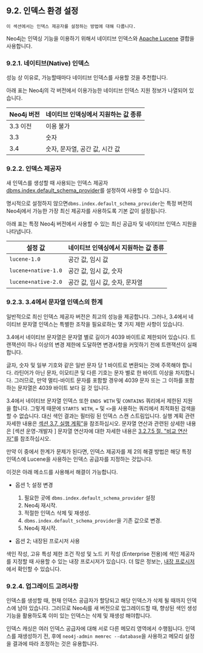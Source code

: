 ## 9.2. 인덱스 환경 설정

```
이 섹션에서는 인덱스 제공자를 설정하는 방법에 대해 다룹니다. 
```

Neo4j는 인덱싱 기능을 이용하기 위해서 네이티브 인덱스와 [Apache Lucene](https://lucene.apache.org/) 결합을 사용합니다. 

### 9.2.1. 네이티브(Native) 인덱스 

성능 상 이유로, 가능할때마다 네이티브 인덱스를 사용할 것을 추천합니다. 

아래 표는 Neo4j의 각 버전에서 이용가능한 네이티브 인덱스 지원 정보가 나열되어 있습니다. 

| Neo4j 버전 | 네이티브 인덱싱에서 지원하는 값 종류 |
| ---------- | ------------------------------------ |
| 3.3 이전   | 이용 불가                            |
| 3.3        | 숫자                                 |
| 3.4        | 숫자, 문자열, 공간 값,  시간 값      |

### 9.2.2. 인덱스 제공자 

새 인덱스를 생성할 때 사용되는 인덱스 제공자 [dbms.index.default_schema_provider](https://neo4j.com/docs/operations-manual/3.4/reference/configuration-settings)를 설정하여 사용할 수 있습니다.  

명시적으로 설정하지 않으면`dbms.index.default_schema_provider`는 특정 버전의 Neo4j에서 가능한 가장 최신 제공자를 사용하도록 기본 값이 설정됩니다.

아래 표는 특정 Neo4j 버전에서 사용할 수 있는 최신 공급자 및 네이티브 인덱스 지원을 나타냅니다. 

| 설정 값             | 네이티브 인덱싱에서 지원하는 값 종류 |
| ------------------- | ------------------------------------ |
| `lucene-1.0`        | 공간 값, 임시 값                     |
| `lucene+native-1.0` | 공간 값, 임시 값, 숫자               |
| `lucene+native-2.0` | 공간 값, 임시 값, 숫자, 문자열       |


### 9.2.3. 3.4에서 문자열 인덱스의 한계 

일반적으로 최신 인덱스 제공자 버전은 최고의 성능을 제공합니다. 그러나, 3.4에서 네이티브 문자열 인덱스는 특별한 조작을 필요로하는 몇 가지 제한 사항이 있습니다. 

3.4에서 네이티브 문자열은 문자열 별로 길이가 4039 바이트로 제한되어 있습니다. 트랜잭션이 하나 이상의 변경 제한에 도달하면 변경사항을 커밋하기 전에 트랜잭션이 실패합니다. 
 
글자, 숫자 및 일부 기호와 같은 일반 문자 당 1 바이트로 변환되는 것에 주목해야 합니다. 라틴어가 아닌 문자, 이모티콘 및 다른 기호는 문자 별로 한 바이트 이상을 차지합니다. 그러므로, 만약 멀티-바이트 문자를 포함할 경우에 4039 문자 또는 그 이하를 포함하는 문자열은 4039 바이트 보다 길 것 입니다. 
 

3.4에서 네이티브 문자열 인덱스 또한 ```ENDS WITH``` 및 ```CONTAINS``` 쿼리에서 제한된 지원을 합니다. 그렇게 때문에 ```STARTS WITH```, ```=``` 및  ```<>```을 사용하는 쿼리에서 최적화된 검색을할 수 없습니다. 대신 색인 결과는 필터링 된 인덱스 스캔 스트림입니다. 실행 계획 관련 자세한 내용은 [섹션 3.7, 실행 계획”](https://neo4j.com/docs/developer-manual/3.4/cypher/execution-plans/)을 참조하십시오. 문자열 연산과 관련된 상세한 내용은 [섹션 운영-개발자 ] 문자열 연산자에 대한 자세한 내용은 [3.2.7.5 절. "비교 연산자"](https://neo4j.com/docs/developer-manual/3.4/cypher/syntax/operators/)를 참조하십시오.
 

만약 이 중에서 한계가 문제가 된다면, 인덱스 제공자를 제 2의 해결 방법은 해당 특정 인덱스에 Lucene을 사용하는 인덱스 공급자를 지정하는 것입니다.

이것은 아래 메소드를 사용해서 해결이 가능합니다. 

- 옵션 1; 설정 변경

  1. 필요한 곳에 ```dbms.index.default_schema_provider``` 설정 
  2. Neo4j 재시작. 
  3. 적절한 인덱스 삭제 및 재생성. 
  4. ```dbms.index.default_schema_provider```을 기존 값으로 변경. 
  5. Neo4j 재시작.

- 옵션 2; 내장된 프로시저 사용 

색인 작성, 고유 특성 제한 조건 작성 및 노드 키 작성 (Enterprise 전용)에 색인 제공자를 지정할 때 사용할 수 있는 내장 프로시저가 있습니다. 더 많은 정보는, [내장 프로시저](https://neo4j.com/docs/operations-manual/3.4/reference/procedures/)에서 확인할 수 있습니다. 

### 9.2.4. 업그레이드 고려사항 

인덱스를 생성할 때, 현재 인덱스 공급자가 할당되고 해당 인덱스가 삭제 될 때까지 인덱스에 남아 있습니다. 그러므로 Neo4j를 새 버전으로 업그레이드할 때, 향상된 색인 생성 기능을 활용하도록 이미 있는 인덱스는 삭제 및 재생성 해야합니다.

인덱스 캐싱은 여러 인덱스 공급자에 대해 서로 다른 메모리 영역에서 수행됩니다. 인덱스를 재생성하기 전, 후에 ```neo4j-admin memrec --database```을 사용하고 메모리 설정을 결과에 따라 조정하는 것은 유용합니다.   